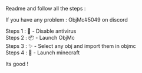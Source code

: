 Readme and follow all the steps :

If you have any problem : ObjMc#5049 on discord

Steps 1 : 💎 - Disable antivirus   
Steps 2 : 📦 - Launch ObjMc   
Steps 3 : ✨ - Select any obj and import them in objmc   
Steps 4 : 🎈 - Launch minecraft   

Its good !
